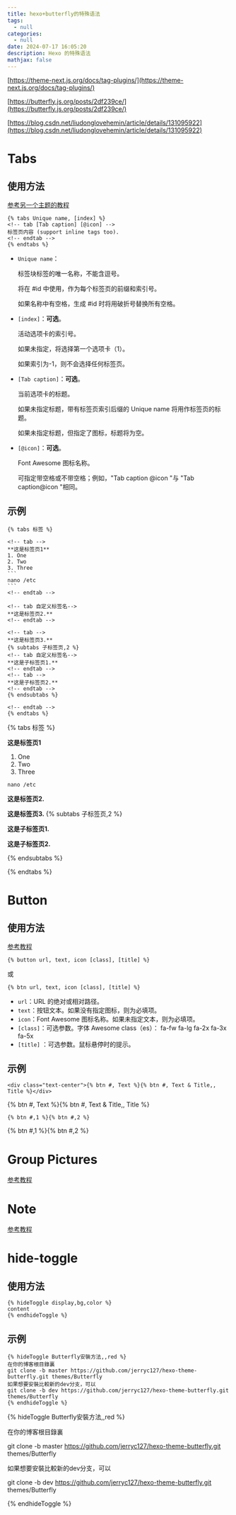 ```yaml
---
title: hexo+butterfly的特殊语法
tags:
  - null
categories:
  - null
date: 2024-07-17 16:05:20
description: Hexo 的特殊语法
mathjax: false
---
```


[https://theme-next.js.org/docs/tag-plugins/](https://theme-next.js.org/docs/tag-plugins/)

[https://butterfly.js.org/posts/2df239ce/](https://butterfly.js.org/posts/2df239ce/)

[https://blog.csdn.net/liudonglovehemin/article/details/131095922](https://blog.csdn.net/liudonglovehemin/article/details/131095922)

# Tabs

## 使用方法

[参考另一个主题的教程](https://theme-next.js.org/docs/tag-plugins/tabs)

```
{% tabs Unique name, [index] %}
<!-- tab [Tab caption] [@icon] -->
标签页内容 (support inline tags too).
<!-- endtab -->
{% endtabs %}
```

- `Unique name`：

  标签块标签的唯一名称，不能含逗号。

  将在 #id 中使用，作为每个标签页的前缀和索引号。

  如果名称中有空格，生成 #id 时将用破折号替换所有空格。

- `[index]`：**可选**。

  活动选项卡的索引号。

  如果未指定，将选择第一个选项卡（1）。

  如果索引为-1，则不会选择任何标签页。

- `[Tab caption]`：**可选**。

  当前选项卡的标题。

  如果未指定标题，带有标签页索引后缀的 Unique name 将用作标签页的标题。

  如果未指定标题，但指定了图标，标题将为空。

- `[@icon]`：**可选**。

  Font Awesome 图标名称。

  可指定带空格或不带空格；例如，"Tab caption @icon "与 "Tab caption@icon "相同。

## 示例

````
{% tabs 标签 %}

<!-- tab -->
**这是标签页1**
1. One
2. Two
3. Three
```
nano /etc
```
<!-- endtab -->

<!-- tab 自定义标签名-->
**这是标签页2.**
<!-- endtab -->

<!-- tab -->
**这是标签页3.**
{% subtabs 子标签页,2 %}
<!-- tab 自定义标签名-->
**这是子标签页1.**
<!-- endtab -->
<!-- tab -->
**这是子标签页2.**
<!-- endtab -->
{% endsubtabs %}

<!-- endtab -->
{% endtabs %}
````

{% tabs 标签 %}

<!-- tab -->
**这是标签页1**
1. One
2. Two
3. Three
```
nano /etc
```
<!-- endtab -->

<!-- tab 自定义标签名-->
**这是标签页2.**
<!-- endtab -->

<!-- tab -->
**这是标签页3.**
{% subtabs 子标签页,2 %}
<!-- tab 自定义标签名-->
**这是子标签页1.**
<!-- endtab -->
<!-- tab -->
**这是子标签页2.**
<!-- endtab -->
{% endsubtabs %}

<!-- endtab -->
{% endtabs %}



# Button

## 使用方法

[参考教程](https://theme-next.js.org/docs/tag-plugins/button#)

```
{% button url, text, icon [class], [title] %}
```

或

```
{% btn url, text, icon [class], [title] %}
```

- `url`：URL 的绝对或相对路径。
- `text`：按钮文本。如果没有指定图标，则为必填项。
- `icon`：Font Awesome 图标名称。如果未指定文本，则为必填项。
- `[class]`：可选参数。字体 Awesome class（es）： fa-fw fa-lg fa-2x fa-3x fa-5x
- `[title]` ：可选参数。鼠标悬停时的提示。

## 示例

```
<div class="text-center">{% btn #, Text %}{% btn #, Text & Title,, Title %}</div>
```

<div class="text-center">{% btn #, Text %}{% btn #, Text & Title,, Title %}</div>

```
{% btn #,1 %}{% btn #,2 %}
```

{% btn #,1 %}{% btn #,2 %}

# Group Pictures

[参考教程](https://theme-next.js.org/docs/tag-plugins/group-pictures)

# Note

[参考教程](https://theme-next.js.org/docs/tag-plugins/note)

# hide-toggle

## 使用方法

```
{% hideToggle display,bg,color %}
content
{% endhideToggle %}
```



## 示例

```
{% hideToggle Butterfly安裝方法,,red %}
在你的博客根目錄裏
git clone -b master https://github.com/jerryc127/hexo-theme-butterfly.git themes/Butterfly
如果想要安裝比較新的dev分支，可以
git clone -b dev https://github.com/jerryc127/hexo-theme-butterfly.git themes/Butterfly
{% endhideToggle %}
```

{% hideToggle Butterfly安裝方法,,red %}

在你的博客根目錄裏

git clone -b master https://github.com/jerryc127/hexo-theme-butterfly.git themes/Butterfly

如果想要安裝比較新的dev分支，可以

git clone -b dev https://github.com/jerryc127/hexo-theme-butterfly.git themes/Butterfly

{% endhideToggle %}
